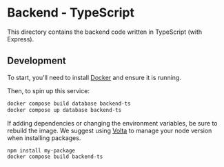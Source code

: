 # Backend - TypeScript

This directory contains the backend code written in TypeScript (with Express).

## Development

To start, you'll need to install [Docker](https://docs.docker.com/engine/install/) and ensure it is running.

Then, to spin up this service:

```bash
docker compose build database backend-ts
docker compose up database backend-ts
```

If adding dependencies or changing the environment variables, be sure to rebuild the image. We suggest using [Volta](https://volta.sh/) to manage your node version when installing packages.

```bash
npm install my-package
docker compose build backend-ts
```
